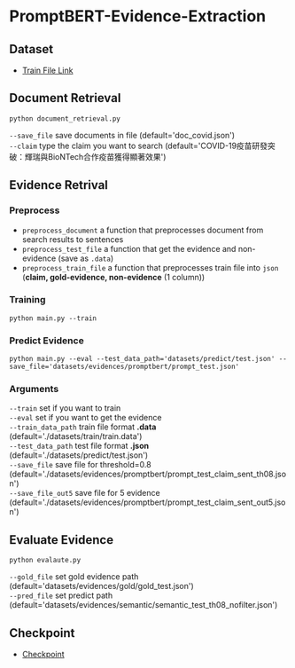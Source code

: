 # PromptBERT-Evidence-Extraction
## Dataset
* [Train File Link](https://drive.google.com/drive/folders/1PzNUsgSIr9uuZAg0zOuFVQ6jAHxywcW_?usp=sharing)
## Document Retrieval
    python document_retrieval.py    
`--save_file` save documents in file (default='doc_covid.json')  
`--claim` type the claim you want to search (default='COVID-19疫苗研發突破：輝瑞與BioNTech合作疫苗獲得顯著效果')  
## Evidence Retrival
### Preprocess
* `preprocess_document` a function that preprocesses document from search results to sentences
* `preprocess_test_file` a function that get the evidence and non-evidence (save as `.data`)       
* `preprocess_train_file` a function that preprocesses train file into `json` (**claim, gold-evidence, non-evidence** (1 column))      
### Training
    python main.py --train
### Predict Evidence 
    python main.py --eval --test_data_path='datasets/predict/test.json' --save_file='datasets/evidences/promptbert/prompt_test.json'
### Arguments 
`--train` set if you want to train  
`--eval` set if you want to get the evidence   
`--train_data_path` train file format **.data** (default='./datasets/train/train.data')  
`--test_data_path` test file format **.json** (default='./datasets/predict/test.json')    
`--save_file` save file for threshold=0.8 (default='./datasets/evidences/promptbert/prompt_test_claim_sent_th08.json')    
`--save_file_out5` save file for 5 evidence (default='./datasets/evidences/promptbert/prompt_test_claim_sent_out5.json')
## Evaluate Evidence 
    python evalaute.py 
`--gold_file` set gold evidence path (default='datasets/evidences/gold/gold_test.json')    
`--pred_file` set predict path (default='datasets/evidences/semantic/semantic_test_th08_nofilter.json')  
## Checkpoint
* [Checkpoint](https://drive.google.com/file/d/19LqR07hAHxODc4NcmEX2ONRP-yVEFPto/view?usp=sharing)
